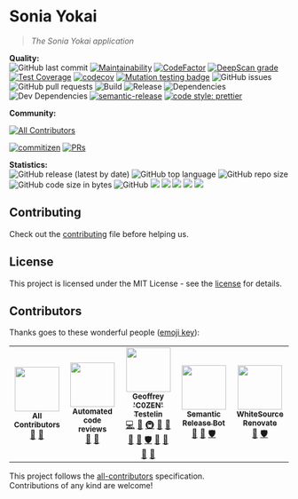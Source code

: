 # Sonia Yokai

> _The Sonia Yokai application_

**Quality:**  
![GitHub last commit](https://img.shields.io/github/last-commit/sonia-corporation/yokai?style=flat-square)
[![Maintainability](https://api.codeclimate.com/v1/badges/ea7ab23017f0dc8e374c/maintainability?style=flat-square)](https://codeclimate.com/github/Sonia-corporation/yokai/maintainability)
[![CodeFactor](https://www.codefactor.io/repository/github/sonia-corporation/yokai/badge)](https://www.codefactor.io/repository/github/sonia-corporation/yokai)
[![DeepScan grade](https://deepscan.io/api/teams/10568/projects/13410/branches/225363/badge/grade.svg)](https://deepscan.io/dashboard#view=project&tid=10568&pid=13410&bid=225363)
[![Test Coverage](https://api.codeclimate.com/v1/badges/ea7ab23017f0dc8e374c/test_coverage?style=flat-square)](https://codeclimate.com/github/Sonia-corporation/yokai/test_coverage)
[![codecov](https://codecov.io/gh/Sonia-corporation/yokai/branch/develop/graph/badge.svg?token=CPTMPLYTUR)](https://codecov.io/gh/Sonia-corporation/yokai)
[![Mutation testing badge](https://img.shields.io/endpoint?style=flat-square&url=https%3A%2F%2Fbadge-api.stryker-mutator.io%2Fgithub.com%2FSonia-corporation%2Fyokai%2Fdevelop)](https://dashboard.stryker-mutator.io/reports/github.com/Sonia-corporation/yokai/develop)
![GitHub issues](https://img.shields.io/github/issues-raw/sonia-corporation/yokai?style=flat-square)
![GitHub pull requests](https://img.shields.io/github/issues-pr-raw/sonia-corporation/yokai?style=flat-square)
![Build](https://github.com/Sonia-corporation/yokai/workflows/Build/badge.svg?style=flat-square)
![Release](https://github.com/Sonia-corporation/yokai/workflows/Release/badge.svg?style=flat-square)
![Dependencies](https://img.shields.io/david/sonia-corporation/yokai?style=flat-square)
![Dev Dependencies](https://img.shields.io/david/dev/sonia-corporation/yokai?style=flat-square)
[![semantic-release](https://img.shields.io/badge/%20%20%F0%9F%93%A6%F0%9F%9A%80-semantic--release-e10079.svg?style=flat-square)](https://github.com/semantic-release/semantic-release)
[![code style: prettier](https://img.shields.io/badge/code_style-prettier-ff69b4.svg?style=flat-square)](https://github.com/prettier/prettier)

**Community:**

<!-- ALL-CONTRIBUTORS-BADGE:START - Do not remove or modify this section -->

[![All Contributors](https://img.shields.io/badge/all_contributors-8-orange.svg?style=flat-square)](#contributors-)

<!-- ALL-CONTRIBUTORS-BADGE:END -->

[![commitizen](https://img.shields.io/badge/commitizen-friendly-brightgreen.svg?style=flat-square)](http://commitizen.github.io/cz-cli/)
[![PRs](https://img.shields.io/badge/PRs-welcome-brightgreen.svg?style=flat-square)]()

**Statistics:**  
![GitHub release (latest by date)](https://img.shields.io/github/v/release/sonia-corporation/yokai?style=flat-square)
![GitHub top language](https://img.shields.io/github/languages/top/sonia-corporation/yokai?style=flat-square)
![GitHub repo size](https://img.shields.io/github/repo-size/sonia-corporation/yokai?style=flat-square)
![GitHub code size in bytes](https://img.shields.io/github/languages/code-size/sonia-corporation/yokai?style=flat-square)
![GitHub](https://img.shields.io/github/license/sonia-corporation/yokai?style=flat-square)
[![](https://tokei.rs/b1/github/sonia-corporation/yokai?category=files&style=flat-square)](https://github.com/sonia-corporation/yokai)
[![](https://tokei.rs/b1/github/sonia-corporation/yokai?category=lines&style=flat-square)](https://github.com/sonia-corporation/yokai)
[![](https://tokei.rs/b1/github/sonia-corporation/yokai?category=code&style=flat-square)](https://github.com/sonia-corporation/yokai)
[![](https://tokei.rs/b1/github/sonia-corporation/yokai?category=comments&style=flat-square)](https://github.com/sonia-corporation/yokai)
[![](https://tokei.rs/b1/github/sonia-corporation/yokai?category=blanks&style=flat-square)](https://github.com/sonia-corporation/yokai)

## Contributing

Check out the [contributing](CONTRIBUTING.md) file before helping us.

## License

This project is licensed under the MIT License - see the [license](LICENSE) for details.

## Contributors

Thanks goes to these wonderful people ([emoji key](https://github.com/kentcdodds/all-contributors#emoji-key)):

<!-- ALL-CONTRIBUTORS-LIST:START - Do not remove or modify this section -->
<!-- prettier-ignore-start -->
<!-- markdownlint-disable -->
<table>
  <tr>
    <td align="center"><a href="https://allcontributors.org"><img src="https://avatars1.githubusercontent.com/u/46410174?v=4?s=80" width="80px;" alt=""/><br /><sub><b>All Contributors</b></sub></a><br /><a href="https://github.com/Sonia-corporation/yokai/commits?author=all-contributors" title="Documentation">📖</a> <a href="#tool-all-contributors" title="Tools">🔧</a></td>
    <td align="center"><a href="https://www.codefactor.io"><img src="https://avatars0.githubusercontent.com/u/13309880?v=4?s=80" width="80px;" alt=""/><br /><sub><b>Automated code reviews</b></sub></a><br /><a href="https://github.com/Sonia-corporation/yokai/pulls?q=is%3Apr+reviewed-by%3Acode-factor" title="Reviewed Pull Requests">👀</a> <a href="https://github.com/Sonia-corporation/yokai/issues?q=author%3Acode-factor" title="Bug reports">🐛</a></td>
    <td align="center"><a href="http://www.geoffreytestelin.com/"><img src="https://avatars2.githubusercontent.com/u/10194542?s=460&v=4?s=80" width="80px;" alt=""/><br /><sub><b>Geoffrey 'C0ZEN' Testelin</b></sub></a><br /><a href="https://github.com/Sonia-corporation/yokai/commits?author=C0ZEN" title="Code">💻</a> <a href="#design-C0ZEN" title="Design">🎨</a> <a href="#infra-C0ZEN" title="Infrastructure (Hosting, Build-Tools, etc)">🚇</a> <a href="#ideas-C0ZEN" title="Ideas, Planning, & Feedback">🤔</a> <a href="#blog-C0ZEN" title="Blogposts">📝</a> <a href="https://github.com/Sonia-corporation/yokai/commits?author=C0ZEN" title="Documentation">📖</a> <a href="#tool-C0ZEN" title="Tools">🔧</a> <a href="#security-C0ZEN" title="Security">🛡️</a> <a href="https://github.com/Sonia-corporation/yokai/pulls?q=is%3Apr+reviewed-by%3AC0ZEN" title="Reviewed Pull Requests">👀</a> <a href="#question-C0ZEN" title="Answering Questions">💬</a> <a href="#maintenance-C0ZEN" title="Maintenance">🚧</a> <a href="https://github.com/Sonia-corporation/yokai/issues?q=author%3AC0ZEN" title="Bug reports">🐛</a></td>
    <td align="center"><a href="http://semantic-release.org/"><img src="https://avatars1.githubusercontent.com/u/32174276?v=4?s=80" width="80px;" alt=""/><br /><sub><b>Semantic Release Bot</b></sub></a><br /><a href="https://github.com/Sonia-corporation/yokai/commits?author=semantic-release-bot" title="Documentation">📖</a> <a href="#tool-semantic-release-bot" title="Tools">🔧</a> <a href="#security-semantic-release-bot" title="Security">🛡️</a></td>
    <td align="center"><a href="https://renovate.whitesourcesoftware.com"><img src="https://avatars0.githubusercontent.com/u/25180681?v=4?s=80" width="80px;" alt=""/><br /><sub><b>WhiteSource Renovate</b></sub></a><br /><a href="#tool-renovate-bot" title="Tools">🔧</a> <a href="#security-renovate-bot" title="Security">🛡️</a></td>
  </tr>
</table>

<!-- markdownlint-restore -->
<!-- prettier-ignore-end -->

<!-- ALL-CONTRIBUTORS-LIST:END -->

This project follows the [all-contributors](https://github.com/kentcdodds/all-contributors) specification.  
Contributions of any kind are welcome!
